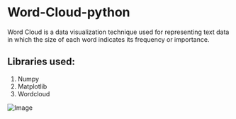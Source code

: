 # Word-Cloud-python
Word Cloud is a data visualization technique used for representing text data in which the size of each word indicates its frequency or importance. 

## Libraries used:
1. Numpy
2. Matplotlib
3. Wordcloud


![Image]( "Birthday")
